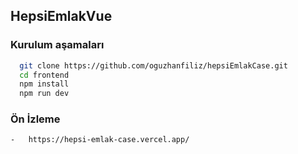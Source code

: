## HepsiEmlakVue

    
 ### Kurulum aşamaları
```bash
  git clone https://github.com/oguzhanfiliz/hepsiEmlakCase.git
  cd frontend
  npm install
  npm run dev
```
### Ön İzleme

    -   https://hepsi-emlak-case.vercel.app/